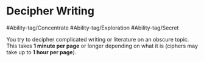 # Decipher Writing

#Ability-tag/Concentrate 
#Ability-tag/Exploration 
#Ability-tag/Secret 

You try to decipher complicated writing or literature on an obscure topic. This takes **1 minute per page** or longer depending on what it is (ciphers may take up to **1 hour per page**).